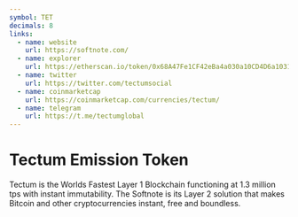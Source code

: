 ```yaml
---
symbol: TET
decimals: 8
links:
  - name: website
    url: https://softnote.com/
  - name: explorer
    url: https://etherscan.io/token/0x68A47Fe1CF42eBa4a030a10CD4D6a1031Ca3CA0a
  - name: twitter
    url: https://twitter.com/tectumsocial
  - name: coinmarketcap
    url: https://coinmarketcap.com/currencies/tectum/
  - name: telegram
    url: https://t.me/tectumglobal
---
```


# Tectum Emission Token

Tectum is the Worlds Fastest Layer 1 Blockchain functioning at 1.3 million tps with instant immutability. The Softnote is its Layer 2 solution that makes Bitcoin and other cryptocurrencies instant, free and boundless.
